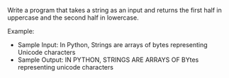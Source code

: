 Write a program that takes a string as an input and returns the first half in uppercase and the second half in lowercase.

Example:
* Sample Input:       In Python, Strings are arrays of bytes representing Unicode characters
* Sample Output:    IN PYTHON, STRINGS ARE ARRAYS OF BYtes representing unicode characters

